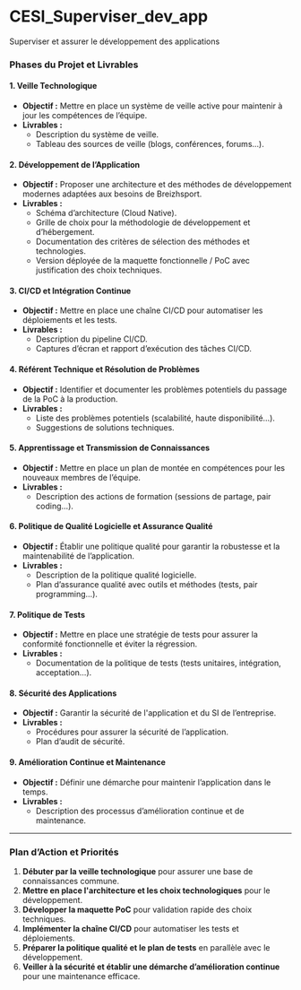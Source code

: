 # CESI_Superviser_dev_app
Superviser et assurer le développement des applications

### **Phases du Projet et Livrables**

#### **1. Veille Technologique**
   - **Objectif :** Mettre en place un système de veille active pour maintenir à jour les compétences de l’équipe.
   - **Livrables :**
     - Description du système de veille.
     - Tableau des sources de veille (blogs, conférences, forums…).

#### **2. Développement de l’Application**
   - **Objectif :** Proposer une architecture et des méthodes de développement modernes adaptées aux besoins de Breizhsport.
   - **Livrables :**
     - Schéma d’architecture (Cloud Native).
     - Grille de choix pour la méthodologie de développement et d’hébergement.
     - Documentation des critères de sélection des méthodes et technologies.
     - Version déployée de la maquette fonctionnelle / PoC avec justification des choix techniques.

#### **3. CI/CD et Intégration Continue**
   - **Objectif :** Mettre en place une chaîne CI/CD pour automatiser les déploiements et les tests.
   - **Livrables :**
     - Description du pipeline CI/CD.
     - Captures d’écran et rapport d’exécution des tâches CI/CD.

#### **4. Référent Technique et Résolution de Problèmes**
   - **Objectif :** Identifier et documenter les problèmes potentiels du passage de la PoC à la production.
   - **Livrables :**
     - Liste des problèmes potentiels (scalabilité, haute disponibilité…).
     - Suggestions de solutions techniques.

#### **5. Apprentissage et Transmission de Connaissances**
   - **Objectif :** Mettre en place un plan de montée en compétences pour les nouveaux membres de l’équipe.
   - **Livrables :**
     - Description des actions de formation (sessions de partage, pair coding…).

#### **6. Politique de Qualité Logicielle et Assurance Qualité**
   - **Objectif :** Établir une politique qualité pour garantir la robustesse et la maintenabilité de l’application.
   - **Livrables :**
     - Description de la politique qualité logicielle.
     - Plan d’assurance qualité avec outils et méthodes (tests, pair programming…).

#### **7. Politique de Tests**
   - **Objectif :** Mettre en place une stratégie de tests pour assurer la conformité fonctionnelle et éviter la régression.
   - **Livrables :**
     - Documentation de la politique de tests (tests unitaires, intégration, acceptation…).

#### **8. Sécurité des Applications**
   - **Objectif :** Garantir la sécurité de l'application et du SI de l’entreprise.
   - **Livrables :**
     - Procédures pour assurer la sécurité de l’application.
     - Plan d’audit de sécurité.

#### **9. Amélioration Continue et Maintenance**
   - **Objectif :** Définir une démarche pour maintenir l’application dans le temps.
   - **Livrables :**
     - Description des processus d’amélioration continue et de maintenance.

---

### **Plan d’Action et Priorités**

1. **Débuter par la veille technologique** pour assurer une base de connaissances commune.
2. **Mettre en place l'architecture et les choix technologiques** pour le développement.
3. **Développer la maquette PoC** pour validation rapide des choix techniques.
4. **Implémenter la chaîne CI/CD** pour automatiser les tests et déploiements.
5. **Préparer la politique qualité et le plan de tests** en parallèle avec le développement.
6. **Veiller à la sécurité et établir une démarche d’amélioration continue** pour une maintenance efficace.

